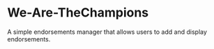 # We-Are-TheChampions
A simple endorsements manager that allows users to add and display endorsements.
